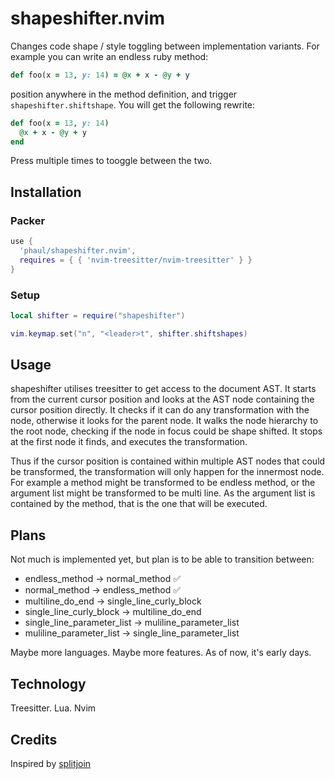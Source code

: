 # shapeshifter.nvim

Changes code shape / style toggling between implementation variants. For example you can write an endless ruby method:

   ```ruby
   def foo(x = 13, y: 14) = @x + x - @y + y
   ```

position anywhere in the method definition, and trigger `shapeshifter.shiftshape`. You will get the following rewrite:


   ```ruby
   def foo(x = 13, y: 14)
     @x + x - @y + y
   end
   ```

Press multiple times to tooggle between the two.

## Installation

### Packer

   ```lua
   use {
     'phaul/shapeshifter.nvim',
     requires = { { 'nvim-treesitter/nvim-treesitter' } }
   }
   ```

### Setup

   ```lua
   local shifter = require("shapeshifter")

   vim.keymap.set("n", "<leader>t", shifter.shiftshapes)
   ```

## Usage

shapeshifter utilises treesitter to get access to the document AST. It starts from the current cursor position and looks at the AST node containing the cursor position directly. It checks if it can do any transformation with the node, otherwise it looks for the parent node. It walks the node hierarchy to the root node, checking if the node in focus could be shape shifted. It stops at the first node it finds, and executes the transformation.

Thus if the cursor position is contained within multiple AST nodes that could be transformed, the transformation will only happen for the innermost node. For example a method might be transformed to be endless method, or the argument list might be transformed to be multi line. As the argument list is contained by the method, that is the one that will be executed. 

## Plans

Not much is implemented yet, but plan is to be able to transition between:

 - endless_method -> normal_method &#x2705;
 - normal_method -> endless_method &#x2705;
 - multiline_do_end -> single_line_curly_block
 - single_line_curly_block -> multiline_do_end  
 - single_line_parameter_list -> muliline_parameter_list
 - muliline_parameter_list -> single_line_parameter_list

Maybe more languages. Maybe more features. As of now, it's early days.

## Technology

Treesitter. Lua. Nvim

## Credits

Inspired by [splitjoin](https://github.com/AndrewRadev/splitjoin.vim)

